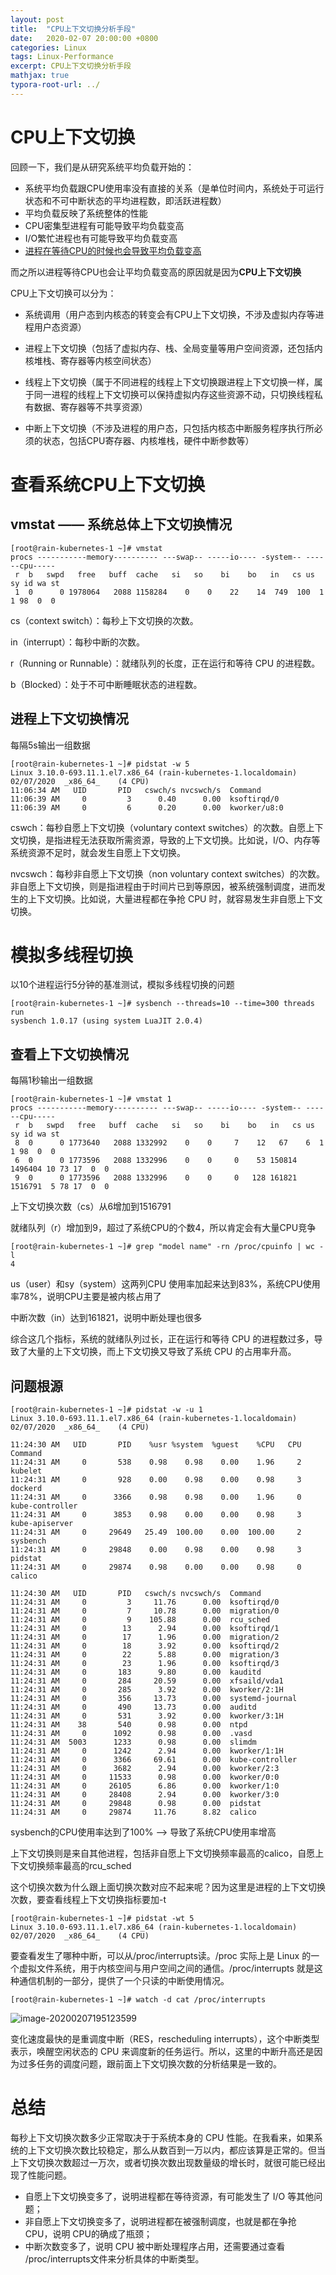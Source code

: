 ```yaml
---
layout: post
title:  "CPU上下文切换分析手段"
date:   2020-02-07 20:00:00 +0800
categories: Linux
tags: Linux-Performance
excerpt: CPU上下文切换分析手段
mathjax: true
typora-root-url: ../
---
```


# CPU上下文切换

回顾一下，我们是从研究系统平均负载开始的：

* 系统平均负载跟CPU使用率没有直接的关系（是单位时间内，系统处于可运行状态和不可中断状态的平均进程数，即活跃进程数）
* 平均负载反映了系统整体的性能
* CPU密集型进程有可能导致平均负载变高
* I/O繁忙进程也有可能导致平均负载变高
* <u>进程在等待CPU的时候也会导致平均负载变高</u>

而之所以进程等待CPU也会让平均负载变高的原因就是因为**CPU上下文切换**

CPU上下文切换可以分为：

* 系统调用（用户态到内核态的转变会有CPU上下文切换，不涉及虚拟内存等进程用户态资源）

* 进程上下文切换（包括了虚拟内存、栈、全局变量等用户空间资源，还包括内核堆栈、寄存器等内核空间状态）
* 线程上下文切换（属于不同进程的线程上下文切换跟进程上下文切换一样，属于同一进程的线程上下文切换可以保持虚拟内存这些资源不动，只切换线程私有数据、寄存器等不共享资源）
* 中断上下文切换（不涉及进程的用户态，只包括内核态中断服务程序执行所必须的状态，包括CPU寄存器、内核堆栈，硬件中断参数等）

# 查看系统CPU上下文切换

## vmstat —— 系统总体上下文切换情况

```shell
[root@rain-kubernetes-1 ~]# vmstat
procs -----------memory---------- ---swap-- -----io---- -system-- ------cpu-----
 r  b   swpd   free   buff  cache   si   so    bi    bo   in   cs us sy id wa st
 1  0      0 1978064   2088 1158284    0    0    22    14  749  100  1  1 98  0  0
```

cs（context switch）：每秒上下文切换的次数。

in（interrupt）：每秒中断的次数。

r（Running or Runnable）：就绪队列的长度，正在运行和等待 CPU 的进程数。

b（Blocked）：处于不可中断睡眠状态的进程数。

## 进程上下文切换情况

每隔5s输出一组数据

```shell
[root@rain-kubernetes-1 ~]# pidstat -w 5
Linux 3.10.0-693.11.1.el7.x86_64 (rain-kubernetes-1.localdomain) 	02/07/2020 	_x86_64_	(4 CPU)
11:06:34 AM   UID       PID   cswch/s nvcswch/s  Command
11:06:39 AM     0         3      0.40      0.00  ksoftirqd/0
11:06:39 AM     0         6      0.20      0.00  kworker/u8:0
```

cswch：每秒自愿上下文切换（voluntary context switches）的次数。自愿上下文切换，是指进程无法获取所需资源，导致的上下文切换。比如说，I/O、内存等系统资源不足时，就会发生自愿上下文切换。

nvcswch：每秒非自愿上下文切换（non voluntary context switches）的次数。非自愿上下文切换，则是指进程由于时间片已到等原因，被系统强制调度，进而发生的上下文切换。比如说，大量进程都在争抢 CPU 时，就容易发生非自愿上下文切换。

# 模拟多线程切换

以10个进程运行5分钟的基准测试，模拟多线程切换的问题

```shell
[root@rain-kubernetes-1 ~]# sysbench --threads=10 --time=300 threads run
sysbench 1.0.17 (using system LuaJIT 2.0.4)
```

## 查看上下文切换情况

每隔1秒输出一组数据

```shell
[root@rain-kubernetes-1 ~]# vmstat 1
procs -----------memory---------- ---swap-- -----io---- -system-- ------cpu-----
 r  b   swpd   free   buff  cache   si   so    bi    bo   in   cs us sy id wa st
 8  0      0 1773640   2088 1332992    0    0     7    12   67    6  1  1 98  0  0
 6  0      0 1773596   2088 1332996    0    0     0    53 150814 1496404 10 73 17  0  0
 9  0      0 1773596   2088 1332996    0    0     0   128 161821 1516791  5 78 17  0  0
```

上下文切换次数（cs）从6增加到1516791

就绪队列（r）增加到9，超过了系统CPU的个数4，所以肯定会有大量CPU竞争

```shell
[root@rain-kubernetes-1 ~]# grep "model name" -rn /proc/cpuinfo | wc -l
4
```

us（user）和sy（system）这两列CPU 使用率加起来达到83%，系统CPU使用率78%，说明CPU主要是被内核占用了

中断次数（in）达到161821，说明中断处理也很多

综合这几个指标，系统的就绪队列过长，正在运行和等待 CPU 的进程数过多，导致了大量的上下文切换，而上下文切换又导致了系统 CPU 的占用率升高。

## 问题根源

```shell
[root@rain-kubernetes-1 ~]# pidstat -w -u 1
Linux 3.10.0-693.11.1.el7.x86_64 (rain-kubernetes-1.localdomain) 	02/07/2020 	_x86_64_	(4 CPU)

11:24:30 AM   UID       PID    %usr %system  %guest    %CPU   CPU  Command
11:24:31 AM     0       538    0.98    0.98    0.00    1.96     2  kubelet
11:24:31 AM     0       928    0.00    0.98    0.00    0.98     3  dockerd
11:24:31 AM     0      3366    0.98    0.98    0.00    1.96     0  kube-controller
11:24:31 AM     0      3853    0.98    0.00    0.00    0.98     3  kube-apiserver
11:24:31 AM     0     29649   25.49  100.00    0.00  100.00     2  sysbench
11:24:31 AM     0     29848    0.00    0.98    0.00    0.98     3  pidstat
11:24:31 AM     0     29874    0.98    0.00    0.00    0.98     0  calico

11:24:30 AM   UID       PID   cswch/s nvcswch/s  Command
11:24:31 AM     0         3     11.76      0.00  ksoftirqd/0
11:24:31 AM     0         7     10.78      0.00  migration/0
11:24:31 AM     0         9    105.88      0.00  rcu_sched
11:24:31 AM     0        13      2.94      0.00  ksoftirqd/1
11:24:31 AM     0        17      1.96      0.00  migration/2
11:24:31 AM     0        18      3.92      0.00  ksoftirqd/2
11:24:31 AM     0        22      5.88      0.00  migration/3
11:24:31 AM     0        23      1.96      0.00  ksoftirqd/3
11:24:31 AM     0       183      9.80      0.00  kauditd
11:24:31 AM     0       284     20.59      0.00  xfsaild/vda1
11:24:31 AM     0       285      3.92      0.00  kworker/2:1H
11:24:31 AM     0       356     13.73      0.00  systemd-journal
11:24:31 AM     0       490     13.73      0.00  auditd
11:24:31 AM     0       531      3.92      0.00  kworker/3:1H
11:24:31 AM    38       540      0.98      0.00  ntpd
11:24:31 AM     0      1092      0.98      0.00  .vasd
11:24:31 AM  5003      1233      0.98      0.00  slimdm
11:24:31 AM     0      1242      2.94      0.00  kworker/1:1H
11:24:31 AM     0      3366     69.61      0.00  kube-controller
11:24:31 AM     0      3682      2.94      0.00  kworker/2:3
11:24:31 AM     0     11533      0.98      0.00  kworker/0:0
11:24:31 AM     0     26105      6.86      0.00  kworker/1:0
11:24:31 AM     0     28408      2.94      0.00  kworker/3:0
11:24:31 AM     0     29848      0.98      0.00  pidstat
11:24:31 AM     0     29874     11.76      8.82  calico
```

sysbench的CPU使用率达到了100%  ——> 导致了系统CPU使用率增高

上下文切换则是来自其他进程，包括非自愿上下文切换频率最高的calico，自愿上下文切换频率最高的rcu_sched

这个切换次数为什么跟上面切换次数对应不起来呢？因为这里是进程的上下文切换次数，要查看线程上下文切换指标要加-t

```shell
[root@rain-kubernetes-1 ~]# pidstat -wt 5
Linux 3.10.0-693.11.1.el7.x86_64 (rain-kubernetes-1.localdomain) 	02/07/2020 	_x86_64_	(4 CPU)
```

要查看发生了哪种中断，可以从/proc/interrupts读。/proc 实际上是 Linux 的一个虚拟文件系统，用于内核空间与用户空间之间的通信。/proc/interrupts 就是这种通信机制的一部分，提供了一个只读的中断使用情况。

```shell
[root@rain-kubernetes-1 ~]# watch -d cat /proc/interrupts
```

![image-20200207195123599](/assets/images/image-20200207195123599.png)

变化速度最快的是重调度中断（RES，rescheduling interrupts），这个中断类型表示，唤醒空闲状态的 CPU 来调度新的任务运行。所以，这里的中断升高还是因为过多任务的调度问题，跟前面上下文切换次数的分析结果是一致的。

# 总结

每秒上下文切换次数多少正常取决于于系统本身的 CPU 性能。在我看来，如果系统的上下文切换次数比较稳定，那么从数百到一万以内，都应该算是正常的。但当上下文切换次数超过一万次，或者切换次数出现数量级的增长时，就很可能已经出现了性能问题。

* 自愿上下文切换变多了，说明进程都在等待资源，有可能发生了 I/O 等其他问题；
* 非自愿上下文切换变多了，说明进程都在被强制调度，也就是都在争抢 CPU，说明 CPU的确成了瓶颈；
* 中断次数变多了，说明 CPU 被中断处理程序占用，还需要通过查看 /proc/interrupts文件来分析具体的中断类型。